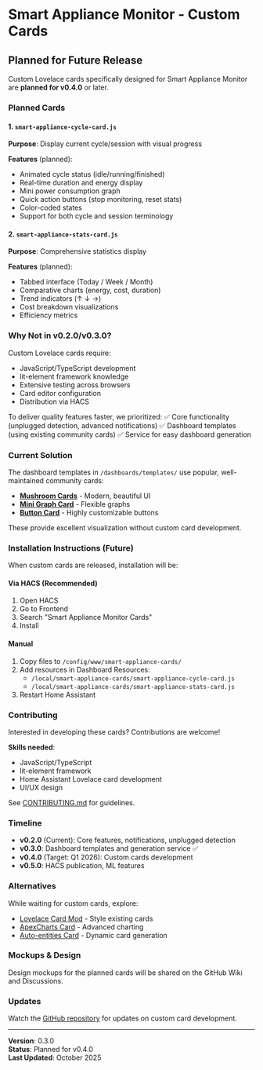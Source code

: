 # Smart Appliance Monitor - Custom Cards

## Planned for Future Release

Custom Lovelace cards specifically designed for Smart Appliance Monitor are **planned for v0.4.0** or later.

### Planned Cards

#### 1. `smart-appliance-cycle-card.js`
**Purpose**: Display current cycle/session with visual progress

**Features** (planned):
- Animated cycle status (idle/running/finished)
- Real-time duration and energy display
- Mini power consumption graph
- Quick action buttons (stop monitoring, reset stats)
- Color-coded states
- Support for both cycle and session terminology

#### 2. `smart-appliance-stats-card.js`
**Purpose**: Comprehensive statistics display

**Features** (planned):
- Tabbed interface (Today / Week / Month)
- Comparative charts (energy, cost, duration)
- Trend indicators (↑ ↓ →)
- Cost breakdown visualizations
- Efficiency metrics

### Why Not in v0.2.0/v0.3.0?

Custom Lovelace cards require:
- JavaScript/TypeScript development
- lit-element framework knowledge
- Extensive testing across browsers
- Card editor configuration
- Distribution via HACS

To deliver quality features faster, we prioritized:
✅ Core functionality (unplugged detection, advanced notifications)
✅ Dashboard templates (using existing community cards)
✅ Service for easy dashboard generation

### Current Solution

The dashboard templates in `/dashboards/templates/` use popular, well-maintained community cards:
- **[Mushroom Cards](https://github.com/piitaya/lovelace-mushroom)** - Modern, beautiful UI
- **[Mini Graph Card](https://github.com/kalkih/mini-graph-card)** - Flexible graphs
- **[Button Card](https://github.com/custom-cards/button-card)** - Highly customizable buttons

These provide excellent visualization without custom card development.

### Installation Instructions (Future)

When custom cards are released, installation will be:

#### Via HACS (Recommended)
1. Open HACS
2. Go to Frontend
3. Search "Smart Appliance Monitor Cards"
4. Install

#### Manual
1. Copy files to `/config/www/smart-appliance-cards/`
2. Add resources in Dashboard Resources:
   - `/local/smart-appliance-cards/smart-appliance-cycle-card.js`
   - `/local/smart-appliance-cards/smart-appliance-stats-card.js`
3. Restart Home Assistant

### Contributing

Interested in developing these cards? Contributions are welcome!

**Skills needed**:
- JavaScript/TypeScript
- lit-element framework
- Home Assistant Lovelace card development
- UI/UX design

See [CONTRIBUTING.md](../../CONTRIBUTING.md) for guidelines.

### Timeline

- **v0.2.0** (Current): Core features, notifications, unplugged detection
- **v0.3.0**: Dashboard templates and generation service ✅
- **v0.4.0** (Target: Q1 2026): Custom cards development
- **v0.5.0**: HACS publication, ML features

### Alternatives

While waiting for custom cards, explore:
- [Lovelace Card Mod](https://github.com/thomasloven/lovelace-card-mod) - Style existing cards
- [ApexCharts Card](https://github.com/RomRider/apexcharts-card) - Advanced charting
- [Auto-entities Card](https://github.com/thomasloven/lovelace-auto-entities) - Dynamic card generation

### Mockups & Design

Design mockups for the planned cards will be shared on the GitHub Wiki and Discussions.

### Updates

Watch the [GitHub repository](https://github.com/legaetan/ha-smart_appliance_monitor) for updates on custom card development.

---

**Version**: 0.3.0  
**Status**: Planned for v0.4.0  
**Last Updated**: October 2025

